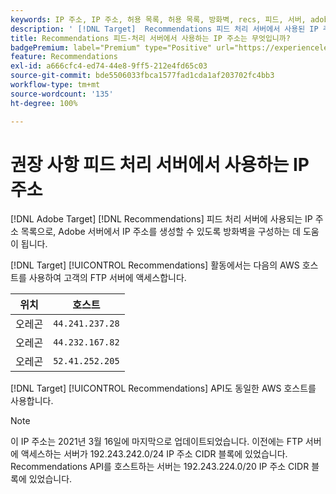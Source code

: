 ```yaml
---
keywords: IP 주소, IP 주소, 허용 목록, 허용 목록, 방화벽, recs, 피드, 서버, adobe marketing cloud, 권장 사항
description: ' [!DNL Target]  Recommendations 피드 처리 서버에서 사용된 IP 주소 목록을 보고 Adobe 서버에서 시작된 IP 주소를 허용하도록 방화벽을 구성할 수 있습니다.'
title: Recommendations 피드-처리 서버에서 사용하는 IP 주소는 무엇입니까?
badgePremium: label="Premium" type="Positive" url="https://experienceleague.adobe.com/docs/target/using/introduction/intro.html?lang=en#premium newtab=true" tooltip="See what's included in Target Premium."
feature: Recommendations
exl-id: a666cfc4-ed74-44e8-9ff5-212e4fd65c03
source-git-commit: bde5506033fbca1577fad1cda1af203702fc4bb3
workflow-type: tm+mt
source-wordcount: '135'
ht-degree: 100%

---
```


# 권장 사항 피드 처리 서버에서 사용하는 IP 주소

[!DNL Adobe Target] [!DNL Recommendations] 피드 처리 서버에 사용되는 IP 주소 목록으로, Adobe 서버에서 IP 주소를 생성할 수 있도록 방화벽을 구성하는 데 도움이 됩니다.

[!DNL Target] [!UICONTROL Recommendations] 활동에서는 다음의 AWS 호스트를 사용하여 고객의 FTP 서버에 액세스합니다.

| 위치 | 호스트 |
| --- | --- |
| 오레곤 | `44.241.237.28` |
| 오레곤 | `44.232.167.82` |
| 오레곤 | `52.41.252.205` |

[!DNL Target] [!UICONTROL Recommendations] API도 동일한 AWS 호스트를 사용합니다.

>[!NOTE]
>
>이 IP 주소는 2021년 3월 16일에 마지막으로 업데이트되었습니다. 이전에는 FTP 서버에 액세스하는 서버가 192.243.242.0/24 IP 주소 CIDR 블록에 있었습니다. Recommendations API를 호스트하는 서버는 192.243.224.0/20 IP 주소 CIDR 블록에 있었습니다.

